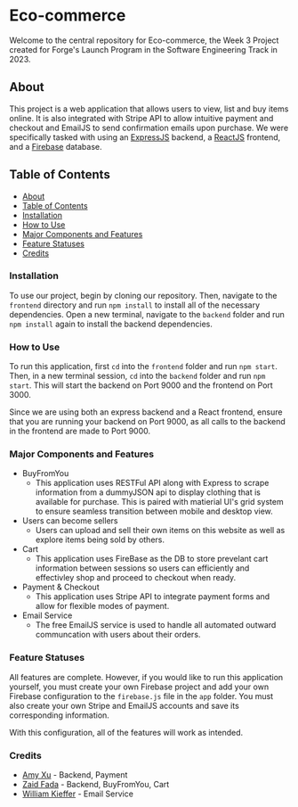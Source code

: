 # Eco-commerce

Welcome to the central repository for Eco-commerce, the Week 3 Project created for Forge's Launch Program in the Software Engineering Track in 2023. 

## About

This project is a web application that allows users to view, list and buy items online. It is also integrated with Stripe API to allow intuitive payment and checkout and EmailJS to send confirmation emails upon purchase. We were specifically tasked with using an [ExpressJS](https://expressjs.com/) backend, a [ReactJS](https://reactjs.org/) frontend, and a [Firebase](https://firebase.google.com/) database.

## Table of Contents

- [About](#about)
- [Table of Contents](#table-of-contents)
- [Installation](#installation)
- [How to Use](#how-to-use)
- [Major Components and Features](#major-components-and-features)
- [Feature Statuses](#feature-statuses)
- [Credits](#credits)

### Installation

To use our project, begin by cloning our repository. Then, navigate to the `frontend` directory and run `npm install` to install all of the necessary dependencies. Open a new terminal, navigate to the `backend` folder and run `npm install` again to install the backend dependencies.

### How to Use

To run this application, first `cd` into the `frontend` folder and run `npm start`. Then, in a new terminal session, `cd` into the `backend` folder and run `npm start`. This will start the backend on Port 9000 and the frontend on Port 3000.

Since we are using both an express backend and a React frontend, ensure that you are running your backend on Port 9000, as all calls to the backend in the frontend are made to Port 9000. 

### Major Components and Features

* BuyFromYou
    * This application uses RESTFul API along with Express to scrape information from a dummyJSON api to display clothing that is available for purchase. This is paired with matierial UI's grid system to ensure seamless transition between mobile and desktop view.
* Users can become sellers
    * Users can upload and sell their own items on this website as well as explore items being sold by others.
* Cart
    * This application uses FireBase as the DB to store prevelant cart information between sessions so users can efficiently and effectivley shop and proceed to checkout when ready.
* Payment & Checkout
    * This application uses Stripe API to integrate payment forms and allow for flexible modes of payment. 
* Email Service
    * The free EmailJS service is used to handle all automated outward communcation with users about their orders.

### Feature Statuses

All features are complete. However, if you would like to run this application yourself, you must create your own Firebase project and add your own Firebase configuration to the `firebase.js` file in the `app` folder. You must also create your own Stripe and EmailJS accounts and save its corresponding information.

With this configuration, all of the features will work as intended.

### Credits

* [Amy Xu](https://www.linkedin.com/in/amyxu08/) - Backend, Payment
* [Zaid Fada](https://www.linkedin.com/in/zaid-fada/) - Backend, BuyFromYou, Cart
* [William Kieffer](https://www.linkedin.com/in/williamkieffer24/) - Email Service
